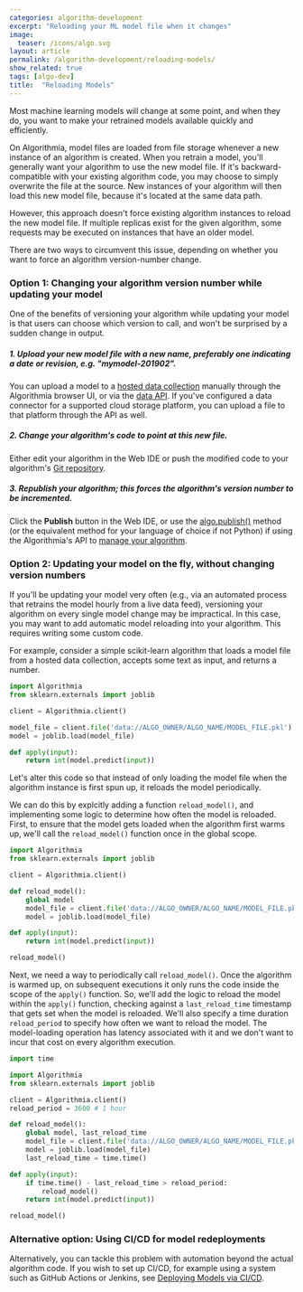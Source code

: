 ```yaml
---
categories: algorithm-development
excerpt: "Reloading your ML model file when it changes"
image:
  teaser: /icons/algo.svg
layout: article
permalink: /algorithm-development/reloading-models/
show_related: true
tags: [algo-dev]
title:  "Reloading Models"
---
```


Most machine learning models will change at some point, and when they do, you want to make your retrained models available quickly and efficiently.

On Algorithmia, model files are loaded from file storage whenever a new instance of an algorithm is created. When you retrain a model, you'll generally want your algorithm to use the new model file. If it's backward-compatible with your existing algorithm code, you may choose to simply overwrite the file at the source. New instances of your algorithm will then load this new model file, because it's located at the same data path.

However, this approach doesn't force existing algorithm instances to reload the new model file. If multiple replicas exist for the given algorithm, some requests may be executed on instances that have an older model.

There are two ways to circumvent this issue, depending on whether you want to force an algorithm version-number change.

### Option 1: Changing your algorithm version number while updating your model

One of the benefits of versioning your algorithm while updating your model is that users can choose which version to call, and won't be surprised by a sudden change in output.

##### 1. Upload your new model file with a new name, preferably one indicating a date or revision, e.g. "mymodel-201902".

You can upload a model to a [hosted data collection]({{site.url}}/data) manually through the Algorithmia browser UI, or via the [data API](https://docs.algorithmia.com/#upload-a-file). If you've configured a data connector for a supported cloud storage platform, you can upload a file to that platform through the API as well.

##### 2. Change your algorithm's code to point at this new file.

Either edit your algorithm in the Web IDE or push the modified code to your algorithm's [Git repository]({{site.url}}{{site.baseurl}}/algorithm-development/source-code-management).

##### 3. Republish your algorithm; this forces the algorithm's version number to be incremented.

Click the **Publish** button in the Web IDE, or use the [algo.publish()](https://docs.algorithmia.com/?python#publish-an-algorithm) method (or the equivalent method for your language of choice if not Python) if using the Algorithmia's API to [manage your algorithm]({{site.url}}{{site.baseurl}}/algorithm-development/algorithm-management).

### Option 2: Updating your model on the fly, without changing version numbers

If you'll be updating your model very often (e.g., via an automated process that retrains the model hourly from a live data feed), versioning your algorithm on every single model change may be impractical. In this case, you may want to add automatic model reloading into your algorithm. This requires writing some custom code.

For example, consider a simple scikit-learn algorithm that loads a model file from a hosted data collection, accepts some text as input, and returns a number.

```python
import Algorithmia
from sklearn.externals import joblib

client = Algorithmia.client()

model_file = client.file('data://ALGO_OWNER/ALGO_NAME/MODEL_FILE.pkl').getFile().name
model = joblib.load(model_file)

def apply(input):
    return int(model.predict(input))
```

Let's alter this code so that instead of only loading the model file when the algorithm instance is first spun up, it reloads the model periodically.

We can do this by explcitly adding a function `reload_model()`, and implementing some logic to determine how often the model is reloaded. First, to ensure that the model gets loaded when the algorithm first warms up, we'll call the `reload_model()` function once in the global scope.

```python
import Algorithmia
from sklearn.externals import joblib

client = Algorithmia.client()

def reload_model():
    global model
    model_file = client.file('data://ALGO_OWNER/ALGO_NAME/MODEL_FILE.pkl').getFile().name
    model = joblib.load(model_file)

def apply(input):
    return int(model.predict(input))

reload_model()
```

Next, we need a way to periodically call `reload_model()`. Once the algorithm is warmed up, on subsequent executions it only runs the code inside the scope of the `apply()` function. So, we'll add the logic to reload the model within the `apply()` function, checking against a `last_reload_time` timestamp that gets set when the model is reloaded. We'll also specify a time duration `reload_period` to specify how often we want to reload the model. The model-loading operation has latency associated with it and we don't want to incur that cost on every algorithm execution.

```python
import time

import Algorithmia
from sklearn.externals import joblib

client = Algorithmia.client()
reload_period = 3600 # 1 hour

def reload_model():
    global model, last_reload_time
    model_file = client.file('data://ALGO_OWNER/ALGO_NAME/MODEL_FILE.pkl').getFile().name
    model = joblib.load(model_file)
    last_reload_time = time.time()

def apply(input):
    if time.time() - last_reload_time > reload_period:
        reload_model()
    return int(model.predict(input))

reload_model()
```

### Alternative option: Using CI/CD for model redeployments

Alternatively, you can tackle this problem with automation beyond the actual algorithm code. If you wish to set up CI/CD, for example using a system such as GitHub Actions or Jenkins, see [Deploying Models via CI/CD]({{site.url}}{{site.baseurl}}/algorithm-development/ci-cd).
